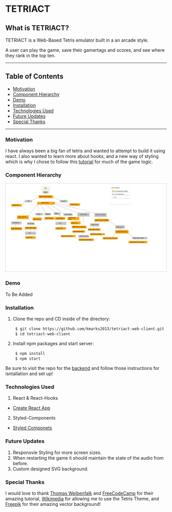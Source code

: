 # TETRIACT

## What is TETRIACT?
TETRIACT is a Web-Based Tetris emulator built in a an arcade style.

A user can play the game, save their gamertags and scores, and see where they rank in the top ten.

***

## Table of Contents
- [Motivation](#motivation)
- [Component Hierarchy](#component-hierarchy)
- [Demo](#demo)
- [Installation](#installation)
- [Technologies Used](#technologies-used)
- [Future Updates](#future-updates)
- [Special Thanks](#special-thanks)

---
### Motivation
I have always been a big fan of tetris and wanted to attempt to build it using react. I also wanted to learn more about hooks, and a new way of styling which is why I chose to follow this [tutorial](https://www.youtube.com/watch?v=ZGOaCxX8HIU&t=322s&ab_channel=freeCodeCamp.org) for much of the game logic.


### Component Hierarchy
![Component hierarchy graph](tetriact-frontend-hierarchy.png)

### Demo
To Be Added

### Installation
1. Clone the repo and CD inside of the directory:

        $ git clone https://github.com/kmarks2013/tetriact-web-client.git
        $ cd tetriact-web-client

2. Install npm packages and start server:

        $ npm install
        $ npm start

Be sure to visit the repo for the [backend](https://github.com/kmarks2013/tetriact-api) and follow those instructions for isntallation and set up!

### Technologies Used
1. React & React-Hooks
- [Create React App](https://reactjs.org/docs/create-a-new-react-app.html)
2. Styled-Components
- [Styled Componets](https://styled-components.com/) 

### Future Updates
1. Responsvie Styling for more screen sizes.
2. When restarting the game it should maintain the state of the audio from before.
3. Custom designed SVG background.

### Special Thanks
I would love to thank [Thomas Weibenfalk](weibenfalk.com) and [FreeCodeCamp](https://www.freecodecamp.org/news/react-hooks-tetris-game/) for their amazing tutorial, [Wikimedia](https://commons.wikimedia.org/wiki/File:Tetris_theme.ogg) for allowing me to use the Tetris Theme, and [Freepik](https://www.freepik.com/vectors/background") for their amazing vector background!
